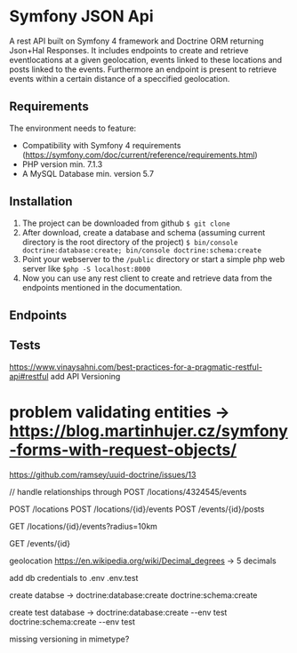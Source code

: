 # Symfony JSON Api

A rest API built on Symfony 4 framework and Doctrine ORM returning Json+Hal Responses. It includes endpoints to create and retrieve eventlocations at a given geolocation, events linked to these locations and posts linked to the events.
Furthermore an endpoint is present to retrieve events within a certain distance of a speccified geolocation.

## Requirements

The environment needs to feature:
- Compatibility with Symfony 4 requirements (https://symfony.com/doc/current/reference/requirements.html)
- PHP version min. 7.1.3
- A MySQL Database min. version 5.7

## Installation

1. The project can be downloaded from github <code>$ git clone </code>
2. After download, create a database and schema (assuming current directory is the root directory of the project) <code>$ bin/console doctrine:database:create; bin/console doctrine:schema:create</code>
3. Point your webserver to the <code>/public</code> directory or start a simple php web server like <code>$php -S localhost:8000</code>
4. Now you can use any rest client to create and retrieve data from the endpoints mentioned in the documentation.

## Endpoints



## Tests 


https://www.vinaysahni.com/best-practices-for-a-pragmatic-restful-api#restful
add API Versioning

# problem validating entities -> https://blog.martinhujer.cz/symfony-forms-with-request-objects/
https://github.com/ramsey/uuid-doctrine/issues/13


// handle relationships through POST /locations/4324545/events

POST /locations
POST /locations/{id}/events
POST /events/{id}/posts

GET /locations/{id}/events?radius=10km

GET /events/{id}

geolocation https://en.wikipedia.org/wiki/Decimal_degrees -> 5 decimals


add db credentials to .env .env.test

create databse -> doctrine:database:create
doctrine:schema:create

create test database -> doctrine:database:create --env test
doctrine:schema:create --env test

missing versioning in mimetype?

